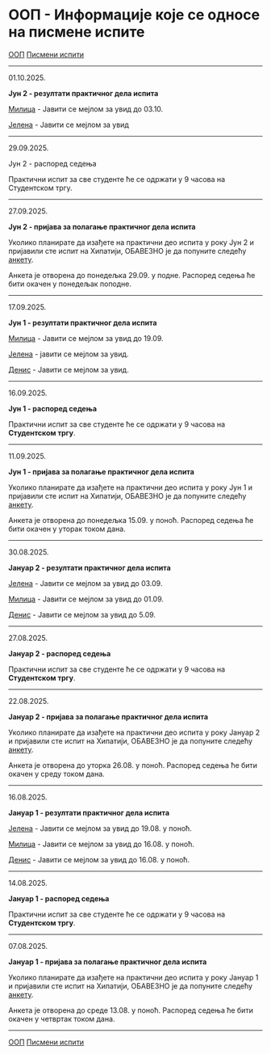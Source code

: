 # ООП - Информације које се односе на писмене испите

[ООП](../../README.md) [Писмени испити](../README.md)

---

01.10.2025.

**Јун 2 - резултати практичног дела испита**

[Милица](./202425/jun2_rezultati_milica.pdf) - Јавити се мејлом за увид до 03.10.

[Јелена](https://docs.google.com/spreadsheets/d/108Hhn52Gk9_Q8GLozCZIkhxj-s-nkEsvq0VG0XjNTjg/edit?usp=sharing) - Јавити се мејлом за увид

---

29.09.2025.

Јун 2 - распоред седења

Практични испит за све студенте ће се одржати у 9 часова на Студентском тргу.

---

27.09.2025.

**Јун 2 - пријава за полагање практичног дела испита**

Уколико планирате да изађете на практични део испита у року Јун 2 и пријавили сте испит на Хипатији, ОБАВЕЗНО је да попуните следећу [анкету](https://forms.gle/neDnAddxNkmyhSUG9).

Анкета је отворена до понедељка 29.09. у подне. Распоред седења ће бити окачен у понедељак поподне.

---

17.09.2025.

**Јун 1 - резултати практичног дела испита**

[Милица](./202425/jun1_rezultati_milica.pdf) - Јавити се мејлом за увид до 19.09.

[Јелена](https://docs.google.com/spreadsheets/d/1cwVk01RT3y3cZH-U9agDuD2PDv6EHdtwXspCQgl-q6M/edit?usp=sharing) - јавити се мејлом за увид.

[Денис](https://docs.google.com/spreadsheets/d/1Wk1gU6GIrKXYsuc8BI3zY7qDgFAdaGAwznNxDb5E6g0/edit?usp=sharing) - Јавити се мејлом за увид.

---

16.09.2025.

**Јун 1 - распоред седења**

Практични испит за све студенте ће се одржати у 9 часова на **Студентском тргу**.

---

11.09.2025.

**Јун 1 - пријава за полагање практичног дела испита**

Уколико планирате да изађете на практични део испита у року Јун 1 и пријавили сте испит на Хипатији, ОБАВЕЗНО је да попуните следећу [анкету](https://forms.gle/WeXG87CEhFoiSfP8A).

Анкета је отворена до понедељка 15.09. у поноћ. Распоред седења ће бити окачен у уторак током дана.

---

30.08.2025.

**Јануар 2 - резултати практичног дела испита**

[Јелена](https://docs.google.com/spreadsheets/d/1P-NDZZu-NholzD304XVkZ-KeXnNcswlmg2x-sbBBH-s/edit?usp=sharing) - Јавити се мејлом за увид до 03.09.

[Милица](./202425/jan2_rezultati_milica.pdf) - Јавити се мејлом за увид до 01.09.

[Денис](https://docs.google.com/spreadsheets/d/1Wk1gU6GIrKXYsuc8BI3zY7qDgFAdaGAwznNxDb5E6g0/edit?usp=sharing) - Јавити се мејлом за увид до 5.09.

---

27.08.2025.

**Јануар 2 - распоред седења**

Практични испит за све студенте ће се одржати у 9 часова на **Студентском тргу**.

---

22.08.2025.

**Јануар 2 - пријава за полагање практичног дела испита**

Уколико планирате да изађете на практични део испита у року Јануар 2 и пријавили сте испит на Хипатији, ОБАВЕЗНО је да попуните следећу [анкету](https://forms.gle/pcD7d8wHTBXmmR567).

Анкета је отворена до уторка 26.08. у поноћ. Распоред седења ће бити окачен у среду током дана.

---

16.08.2025.

**Јануар 1 - резултати практичног дела испита**

[Јелена](https://docs.google.com/spreadsheets/d/1zgVaQ59hTS684VORuW6Jtk-P_cECvJBxxWcFvzqeC1s/edit?usp=sharing) - Јавити се мејлом за увид до 19.08. у поноћ.

[Милица](./202425/jan1_rezultati_milica.pdf) - Јавити се мејлом за увид до 16.08. у поноћ.

[Денис](https://docs.google.com/spreadsheets/d/1Wk1gU6GIrKXYsuc8BI3zY7qDgFAdaGAwznNxDb5E6g0/edit?usp=sharing) - Јавити се мејлом за увид до 16.08. у поноћ.

---

14.08.2025.

**Јануар 1 - распоред седења**

Практични испит за све студенте ће се одржати у 9 часова на **Студентском тргу**.

---

07.08.2025.

**Јануар 1 - пријава за полагање практичног дела испита**

Уколико планирате да изађете на практични део испита у року Јануар 1 и пријавили сте испит на Хипатији, ОБАВЕЗНО је да попуните следећу [анкету](https://forms.gle/Fm6c9BEjZ4g6SncQ6).

Анкета је отворена до среде 13.08. у поноћ. Распоред седења ће бити окачен у четвртак током дана.

---

<!-- ---

# Обавештења из школске 2023/2024. године

---

04.09.

### Септембар 1 - резултати практичног дела испита

- **[Милица](./202324/sep1_rezultati_milica.pdf)** - увид у радове мејлом, јавити се до 06.09.
- **[Иван](https://docs.google.com/spreadsheets/d/1mfYNObaMSVr8UWBq8r0AH9TuOnEZ7ZQaNhXrZaEnrPE/edit?usp=sharing)** - увид у радове мејлом, јавити се до 12.09.
- **[Денис](https://docs.google.com/spreadsheets/d/17B8FZ7S-lFzjXbtbznGOlX223SyXGfHF2TzblyzDzN8/edit?usp=sharing)** - увид у радове мејлом, јавити се до 14.09.

---

30.08.

### Септембар 1 - Распоред седења на практичном испиту

Практични испит за све студенте ће се одржати у 9h. [ПРВА ГРУПА](https://docs.google.com/spreadsheets/d/1UjuJhBzaZWCfNHRaluwTeZ5uVfp6I8qGLaWi1xapscA/edit?usp=sharing) студената испит ради на Студентском тргу, а [ДРУГА ГРУПА](https://docs.google.com/spreadsheets/d/1Okd24vFdsGZ8U_zBA3ecZccnOuaY-u9Q07RTbLrwsO0/edit?usp=sharing) у Јагићу.

Уколико неком не одговара група у којој је распоређен, може се пребацити у другу ако нађе замену.

---

24.08.

### Септембар 1 - пријава за полагање практичног дела испита

Уколико планирате да изађете на **практични део** испита из ООП-а у року Септембар 1 и пријавили сте испит на Хипатији, **ОБАВЕЗНО** је да попуните следећу [анкету](https://forms.gle/KbBNSNkX3hAbv8QK8).

Анкета је отворена до 29.08.2024. у поноћ.  

Уколико се пријавите за полагање преко анкете, а ипак одлучите да не излазите на испит у овом року, молимо Вас да се јавите асистентима мејлом.

---

10.06.

### Јун 1 - резултати практичног дела испита

- **[Денис](https://docs.google.com/spreadsheets/d/17B8FZ7S-lFzjXbtbznGOlX223SyXGfHF2TzblyzDzN8/edit?usp=sharing)** - увид у радове мејлом, јавити се до 20.06. у 20ч.
- **[Милица](./202324/jun1_rezultati_milica.pdf)** - увид у радове мејлом, јавити се до 13.06.
- **[Иван](https://docs.google.com/spreadsheets/d/1cO2F-r1JEFG6VgDfaNblZ83Y9AOL8TsNXFxHbZx2A1A/edit?usp=sharing)** - увид у радове мејлом, јавити се до 16.06.

---

05.06.

### Распоред седења на практичном испиту у Јун 1

Практични испит за све студенте ће се одржати у 9ч на **Студентском тргу**. [Распоред](https://docs.google.com/spreadsheets/d/1niDOhBffAxqtH7_biOOmPs1KnLgkXwUje6NBEWNjgGo/edit?usp=sharing).


---

03.06.

### Јун 1 - пријава за полагање практичног дела испита

Уколико планирате да изађете на **практични део** испита из ООП-а у року Јун 1 и пријавили сте испит на Хипатији, **ОБАВЕЗНО** је да попуните следећу [анкету](https://forms.gle/VH4rpw4hpechP8CS7).

Анкета је отворена до 04.06.2024. у поноћ.  

Уколико се пријавите за полагање преко анкете, а ипак одлучите да не излазите на испит у овом року, молимо Вас да се јавите асистентима мејлом.

---

07.02.

### Јан 2 - резултати практичног дела испита

- **[Милица](./202324/jan2_rezultati_milica.pdf)** - увид у радове мејлом, јавити се до 09.02.
- **[Денис](./202324/jan2_rezultati_denis.pdf)** - увид у радове мејлом, јавити се до 09.02.
- **[Иван](https://docs.google.com/spreadsheets/d/1WE82gHRCJISpgiWrxpyzSw3nXDNrpLDHjW5lOqUvMtk/edit?usp=sharing)** - увид у радове мејлом, јавити се до 09.02. увече.

---

02.02.

### Распоред седења на практичном испиту у Јан 2

Практични испит за све студенте ће се одржати у 9h. [Прва група](https://docs.google.com/spreadsheets/d/1IW8eDExZ2nNvEwaA-bDwjzSqnh99GNW_bAoclDYTjEA/edit#gid=0) студената испит ради на Студентском тргу а [друга група](https://docs.google.com/spreadsheets/d/1VCSr-b7Dqo3V0gjTIGvd5FAY2szTu5l4Sfp57mKCZQ8/edit#gid=0) у Јагићу.

Уколико неком не одговара група у којој је распоређен, може се пребацити у другу ако нађе замену.

---

28.01.

### Јан 2 - пријава за полагање практичног дела испита

Уколико планирате да изађете на **практични део** испита из ООП-а у року Јан 2 и пријавили сте испит на Хипатији, **ОБАВЕЗНО** је да попуните следећу [анкету](https://docs.google.com/forms/d/e/1FAIpQLSdsB_TySuR0eOKfhW2VTre0fdzGfJQzOKmtCHhzn0d3s37ZTA/viewform).

Анкета је отворена до 01.02.2024. у поноћ.  

Уколико се пријавите за полагање преко анкете, а ипак одлучите да не излазите на испит у овом року, молимо Вас да се јавите асистентима мејлом.

---

21.01.

### Јан 1 - резултати практичног дела испита

- **[Милица](./202324/jan1_rezultati_milica.pdf)** - увид у радове мејлом, јавити се до 25.01.
- **[Иван](https://docs.google.com/spreadsheets/d/195qPAISX0Q0xUhXnBvIBku_BjS9E41R3wSjcYqyA79A/edit?usp=sharing)** - увид у радове мејлом, јавити се до 25.01.
- **[Денис група 1](./202324/jan1_1_rezultati_denis.pdf)** - увид у радове мејлом, јавити се до 26.01.
- **[Денис група 2](./202324/jan1_2_rezultati_denis.pdf)** - увид у радове мејлом, јавити се до 26.01.

---

14.01.

### Јан 1 - одржавање практичног дела испита

Практични испит за све студенте ће се одржати на Студентском тргу. [Прва група](https://docs.google.com/spreadsheets/d/1HSBYPZnjuBUTJglAB5ydJHOjQom8bitmui6cFvos1r8/edit#gid=0) студената ће кренути са радом у 9 а [друга група](https://docs.google.com/spreadsheets/d/1wToUx-Eakof4Jv-h2Ofs5273wwEaAAxlqhLt33Jbh_s/edit#gid=0) у 12:30.

Уколико неком не одговара група у којој је распоређен, може се пребацити у другу ако нађе замену.

---

09.01.

### Јан 1 - пријава за полагање практичног дела испита

Уколико планирате да изађете на **практични део** испита из ООП-а у року Јан 1 и пријавили сте испит на Хипатији, **ОБАВЕЗНО** је да попуните следећу [анкету](https://docs.google.com/forms/d/e/1FAIpQLScvbHgM9z81gBnQWTCG0asw5IYCSLfXpbxsVyNjBaqFrO8Gmw/viewform).

Анкета је отворена до 13.01.2024. у поноћ.  

Уколико се пријавите за полагање преко анкете, а ипак одлучите да не излазите на испит у овом року, молимо Вас да се јавите асистентима мејлом.

---

# Обавештења из школске 2022/2023. године

---

05.09.

### Сеп 1 - резултати практичног дела испита
- **[Вукан](./202223/vukan_sept1_rezultati.xlsx)** - увид у радове у петак, 8.9., у 18:30 на Тргу, обавезно јавити се мејлом.

- **[Владан](https://docs.google.com/spreadsheets/d/1PusV-8_jNGyoEXB0UQ6p-alftjacD_RhVX2RRLO932U/edit?usp=sharing)** - увид у радове мејлом, најкасније до 7.9. у 23:59.

- **[Бојана](./202223/bojana-rez-sep1.pdf)** - За увид у радове јавити се на мејл mr17128@alas.matf.bg.ac.rs.

---

29.08.

### Сеп 1 - пријава за полагање практичног дела испита

Уколико планирате да изађете на **практични део** испита из ООП-а у року Сеп 1 и пријавили сте испит на Хипатији, **ОБАВЕЗНО** је да попуните следећу [анкету](https://forms.gle/tHGLFzurrBJcr8Vf8).

Анкета је отворена до 16:00 31.08.2023.  

Уколико се пријавите за полагање преко анкете, а ипак одлучите да не излазите на испит у овом року, молимо Вас да се јавите асистентима мејлом.

---

12.6.

### Јун 1 - резултати практичног дела испита

- **[Владан](https://docs.google.com/spreadsheets/d/186Xs5WSfWdN-4FtM96T4ze8GNUyEk_f10683uhkEjqo/edit?usp=sharing)** - увид у радове мејлом, најкасније до 14.6. у 23:59.

- **[Бојана](./202223/jun1_rezultati_bojana.pdf)** - За увид у радове јавити се на мејл mr17128@alas.matf.bg.ac.rs.

---

02.02.

### (ВАЖНО!) Распоред седења на практичном у Јун 1

Сви студенти ће полагати у учионицама на тргу. Молимо вас да дођете 10 минута раније и да са собом понесете индекс.

---

01.06.

### Јун 1 - пријава за полагање практичног дела испита

Уколико планирате да изађете на **практични део** испита из ООП-а у року Јун 1 и пријавили сте испит на Хипатији, **ОБАВЕЗНО** је да попуните следећу [анкету](https://forms.gle/Rn5yWDS6ewwKmrg28).

Анкета је отворена до поноћи 04.06.2023.  

Уколико се пријавите за полагање преко анкете, а ипак одлучите да не излазите на испит у овом року, молимо Вас да се јавите асистентима мејлом.
 
---

08.02.

### Јан 2 - резултати практичног дела испита

- **[Вукан](./202223/jan2_rezultati_vukan.xlsx)** (СКАЛИРАНО) - увид у радове биће одржан у четвртак 09.02. у 18:00ч на Тргу. За увид је потребно најавити се мејлом.
- **[Бојана](./202223/jan2_rezultati_bojana.pdf)** - увид у радове биће одржан у петак 10.02. у 12:00ч. За увид је потребно најавити се мејлом.
- **[Владан](https://docs.google.com/spreadsheets/d/1OgiOJuaNqMgJqwWdik6IG_w6tfWqj5GlWE13DpT4NU0/edit?usp=sharing)** - увид у радове мејлом, најкасније до 12.2. у 23:59.

---

02.02.

### (ВАЖНО!) Распоред седења на практичном у Јан 2

Сви студенти ће полагати у учионицама на тргу. Молимо вас да дођете 10 минута раније и да са собом понесете индекс.

---

30.01.

### Јан 2 - пријава за полагање практичног дела испита

Уколико планирате да изађете на **практични део** испита из ООП-а у року Јан 2 и пријавили сте испит на Хипатији, **ОБАВЕЗНО** је да попуните следећу [анкету](https://forms.gle/WAikNAiNrtz299ht5).

Анкета је отворена до поноћи 01.02.2023.  

Уколико се пријавите за полагање преко анкете, а ипак одлучите да не излазите на испит у овом року, молимо Вас да се јавите асистентима мејлом.

---

19.01.

### Јан 1 - резултати практичног дела испита

- **[Бојана](./202223/jan1_rezultati_bojana2.pdf)** - увид у радове биће одржан у понедељак 23.01. у 13:00ч. За увид је потребно најавити се мејлом.
- **[Владан](./202223/jan1_rezultati_vladan.pdf)** - увид у радове мејлом, најкасније до 24.1. у 23:59.

---

11.01.

### Јан 1 - пријава за полагање практичног дела испита

Уколико планирате да изађете на **практични део** испита из ООП-а у року Јан 1 и пријавили сте испит на Хипатији, **ОБАВЕЗНО** је да попуните следећу [анкету](https://forms.gle/JxpZa2g5ebBCPEzz8).

Анкета је отворена до поноћи 14.01.2023.  

Уколико се пријавите за полагање преко анкете, а ипак одлучите да не излазите на испит у овом року, молимо Вас да се јавите асистентима мејлом.


---

# Обавештења из школске 2021/2022. године

---

16.09.

### Сеп 2 - резултати практичног дела испита

- **[Иван](./202122/sep2_rezultati_ivan.pdf)**
- **[Страхиња](./202122/sep2_rezultati_strahinja.pdf)**
- **[Владан](./202122/sep2_rezultati_vladan.pdf)**

---

15.09.

### Сеп 2 - локација полагања практичног дела испита

Практични део испита у испитном року Сеп 2 ће се одржати у петак, 15. септембра од 9 часова **на Тргу** (не у Јагићевој).

---

12.09.

### Сеп 2 - пријава за полагање практичног дела испита

Уколико планирате да изађете на **практични део** испита из ООП-а у року Сеп 2 и пријавили сте испит на Хипатији, **ОБАВЕЗНО** је да попуните следећу [анкету](https://forms.gle/zYGxs4GRbgKgrR7G7).

Анкета је отворена до 15.09.2022.

Уколико се пријавите за полагање преко анкете, а ипак одлучите да не излазите на испит у овом року, молимо Вас да се јавите асистентима мејлом.

---

30.08.

### Сеп 1 - резултати практичног дела испита

- **[Иван](./202122/sep1_rezultati_ivan.pdf)**
- **[Страхиња](./202122/sept1_rezultati_strahinja.pdf)**
- **[Владан](./202122/sep1_rezulatati_vladan.pdf)**
---

29.08.

### Сеп 1 - локација полагања практичног дела испита

Практични део испита у испитном року Сеп 1 ће се одржати у уторак, 29. августа од 9 часова **на Тргу** (не у Јагићевој).

---

23.08.

### Сеп 1 - пријава за полагање практичног дела испита

Уколико планирате да изађете на **практични део** испита из ООП-а у року Сеп 1 и пријавили сте испит на Хипатији, **ОБАВЕЗНО** је да попуните следећу [анкету](https://forms.gle/zYGxs4GRbgKgrR7G7).

Анкета је отворена до 28.08.2022.

Уколико се пријавите за полагање преко анкете, а ипак одлучите да не излазите на испит у овом року, молимо Вас да се јавите асистентима мејлом.

---

28.06.

### Јун 2 - резултати практичног дела испита

- **[Иван](./202122/jun2_rezultati_ivan.pdf)**
- **[Владан](./202122/jun2_rezultati_vladan_2.pdf)**
- **[Страхиња](./202122/jun2_rezultati_strahinja.pdf)**

---

27.06.

### Јун 2 - локација полагања практичног дела испита

Практични део испита у испитном року Јун 2 ће се одржати у уторак, 28. јуна од 9 часова **на Тргу** (не у Јагићевој).

---

24.06.

### Јун 2 - пријава за полагање практичног дела испита

Уколико планирате да изађете на **практични део** испита из ООП-а у року Јун 2 и пријавили сте испит на Хипатији, **ОБАВЕЗНО** је да попуните следећу [анкету](https://forms.gle/zYGxs4GRbgKgrR7G7).

Анкета је отворена до понедељка, 27.06.2022, у 19:00.

Уколико се пријавите за полагање преко анкете, а ипак одлучите да не излазите на испит у овом року, молимо Вас да се јавите асистентима мејлом.

---

08.06.

### Јун 1 - резултати практичног дела испита

- **[Иван](./202122/jun1_rezultati_ivan.pdf)**
- **[Владан](./202122/jun1_rezultati_vladan.pdf)**
- **[Страхиња](./202122/jun2_rezultati_strahinja.pdf)**

---

01.06.

### Јун 1 - пријава за полагање практичног дела испита

Уколико планирате да изађете на **практични део** испита из ООП-а у року Јун 1 и пријавили сте испит на Хипатији, **ОБАВЕЗНО** је да попуните следећу [анкету](https://forms.gle/zYGxs4GRbgKgrR7G7).

Анкета је отворена до понедељка, 06.06.2022, у 19:00.

Уколико се пријавите за полагање преко анкете, а ипак одлучите да не излазите на испит у овом року, молимо Вас да се јавите асистентима мејлом.

---

10.02.

### Јануар 2 - термин усменог дела испита

Усмени део испита ће бити организован 12.02.2022. у Св. Николе са почетком у 10 сати. На том месту и у то време ће професор са присутним студентима договорити још тачно један
додатни термин усменог дела испита. Ако неко од студената не може да присуствује договору, може да пошаље свог представника да га заступа и на тај начин обезбеди додатни термин који
се не поклапа са другим испитима.

---

04.02.

### Јануар 2 - резултати практичног дела испита

- **[Иван](./202122/jan2_rezultati_ivan.pdf)**
- **[Владан](./202122/jan2_rezultati_vladan.pdf)**
- **[Страхиња](./202122/jan2_rezultati_strahinja.pdf)**

---

03.02.

### Јануар 2 - локација

Практични испит у року јан2 одржаће се на **ТРГУ**. Испит почиње у 9:00, молимо студенте да дођу 10 минута пре почетка испита.

Уколико се неко пријавио за полагање испита преко анкете, а ипак неће изаћи на испит у овом року, молимо да се јави асистентима.

---

30.01.

### Јануар 2 - пријава за полагање практичног дела испита

Уколико планирате да изађете на **практични део** испита из ООП-а у року Јануар 2 и пријавили сте испит на Хипатији, **ОБАВЕЗНО** је да попуните следећу [анкету](https://forms.gle/nw43qYDmRnkMCTSn6).

Анкета је отворена до среде, 02.02.2020, у 19:00.

Уколико се пријавите за полагање преко анкете, а ипак одлучите да не излазите на испит у овом року, молимо Вас да се јавите асистентима мејлом.

---

27.12.

Испитне задатке из претходних година можете наћи [овде](../zadaci/README.md),а решења [овде](../resenja/README.md).

---

21.01.

### Јануар 1 - усмени испит

Усмени испит у року јануар 1 ће се одржати 29.1. у 15ч у Н салама.

---

17.01.

### Јануар 1 - резултати практичног дела испита

- **[Иван](./202122/jan1_rezultati_ivan.pdf)**

- **[Страхиња](./202122/jan_1_rezultati_strahinja.pdf)**

- **[Владан](./202122/jan1_rezultati_vladan2.pdf)**

---

14.01.

### Јануар 1 - распоред студената

Распоред студената по учионицама можете наћи [овде](./202122/jan1_raspored.pdf). Испит почиње у 9:00 **на Тргу**. Молимо студенте да се придржавају распореда и дођу 10 минута пре почетка испита испред одговарајуће учионице.

Уколико се неко пријавио за полагање испита преко анкете, а ипак неће изаћи на испит у овом року, молимо да се јави асистентима.

---

10.01.

### Јануар 1 - пријава за полагање практичног дела испита

Уколико планирате да изађете на **практични део** испита из ООП-а у року Јануар 1 и пријавили сте испит на Хипатији, **ОБАВЕЗНО** је да попуните следећу [анкету](https://forms.gle/nw43qYDmRnkMCTSn6).

Анкета је отворена до петка, 14.01.2020, у 19:00.

Уколико се пријавите за полагање преко анкете, а ипак одлучите да не излазите на испит у овом року, молимо Вас да се јавите асистентима мејлом.

27.12. 

Испитне задатке из претходних година можете наћи [овде](../zadaci/README.md),а решења [овде](../resenja/README.md).

--- -->

[ООП](../../README.md) [Писмени испити](../README.md)

